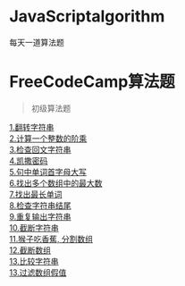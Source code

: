 # JavaScriptalgorithm
每天一道算法题

# FreeCodeCamp算法题

> 初级算法题

[1.翻转字符串](https://github.com/fuheideMayuyu/JavaScriptalgorithm/blob/master/src/1.%E7%BF%BB%E8%BD%AC%E5%AD%97%E7%AC%A6%E4%B8%B2.md)<br/>
[2.计算一个整数的阶乘](https://github.com/fuheideMayuyu/JavaScriptalgorithm/blob/master/src/2.%E8%AE%A1%E7%AE%97%E4%B8%80%E4%B8%AA%E6%95%B4%E6%95%B0%E7%9A%84%E9%98%B6%E4%B9%98.md)<br/>
[3.检查回文字符串](https://github.com/fuheideMayuyu/JavaScriptalgorithm/blob/master/src/3.%E6%A3%80%E6%9F%A5%E5%9B%9E%E6%96%87%E5%AD%97%E7%AC%A6%E4%B8%B2.md)<br/>
[4.凯撒密码](https://github.com/fuheideMayuyu/JavaScriptalgorithm/blob/master/src/4.%E5%87%AF%E6%92%92%E5%AF%86%E7%A0%81.md)<br/>
[5.句中单词首字母大写](https://github.com/fuheideMayuyu/JavaScriptalgorithm/blob/master/src/5.%E5%8F%A5%E4%B8%AD%E5%8D%95%E8%AF%8D%E9%A6%96%E5%AD%97%E6%AF%8D%E5%A4%A7%E5%86%99.md)<br/>
[6.找出多个数组中的最大数](https://github.com/fuheideMayuyu/JavaScriptalgorithm/blob/master/src/6.%E6%89%BE%E5%87%BA%E5%A4%9A%E4%B8%AA%E6%95%B0%E7%BB%84%E4%B8%AD%E7%9A%84%E6%9C%80%E5%A4%A7%E6%95%B0%20.md)<br/>
[7.找出最长单词](https://github.com/fuheideMayuyu/JavaScriptalgorithm/blob/master/src/7.%E6%89%BE%E5%87%BA%E6%9C%80%E9%95%BF%E5%8D%95%E8%AF%8D.md)<br/>
[8.检查字符串结尾](https://github.com/fuheideMayuyu/JavaScriptalgorithm/blob/master/src/8.%E6%A3%80%E6%9F%A5%E5%AD%97%E7%AC%A6%E4%B8%B2%E7%BB%93%E5%B0%BE.md)<br/>
[9.重复输出字符串](https://github.com/fuheideMayuyu/JavaScriptalgorithm/blob/master/src/9.%E9%87%8D%E5%A4%8D%E8%BE%93%E5%87%BA%E5%AD%97%E7%AC%A6%E4%B8%B2.md)<br/>
[10.截断字符串](https://github.com/fuheideMayuyu/JavaScriptalgorithm/blob/master/src/10.%E6%88%AA%E6%96%AD%E5%AD%97%E7%AC%A6%E4%B8%B2.md)<br/>
[11.猴子吃香蕉, 分割数组](https://github.com/fuheideMayuyu/JavaScriptalgorithm/blob/master/src/11.%E7%8C%B4%E5%AD%90%E5%90%83%E9%A6%99%E8%95%89%2C%20%E5%88%86%E5%89%B2%E6%95%B0%E7%BB%84.md)<br/>
[12.截断数组](https://github.com/fuheideMayuyu/JavaScriptalgorithm/blob/master/src/12.%E6%88%AA%E6%96%AD%E6%95%B0%E7%BB%84.md)<br/>
[13.比较字符串](https://github.com/fuheideMayuyu/JavaScriptalgorithm/blob/master/src/13.%E6%AF%94%E8%BE%83%E5%AD%97%E7%AC%A6%E4%B8%B2.md)<br/>
[13.过滤数组假值](https://github.com/fuheideMayuyu/JavaScriptalgorithm/blob/master/src/13.%E6%AF%94%E8%BE%83%E5%AD%97%E7%AC%A6%E4%B8%B2.md)<br/>
